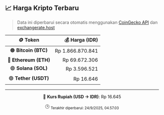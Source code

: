 

<!-- HARGA_KRIPTO -->
## 📈 Harga Kripto Terbaru

> Data ini diperbarui secara otomatis menggunakan [CoinGecko API](https://www.coingecko.com/) dan [exchangerate.host](https://exchangerate.host/)

<div align="center">

| 🪙 Token | 💰 Harga (IDR) |
|:------:|---------------:|
| 🟠 **Bitcoin (BTC)**   | Rp 1.866.870.841 |
| 🔵 **Ethereum (ETH)**  | Rp 69.672.306 |
| 🟣 **Solana (SOL)**    | Rp 3.596.521 |
| 🟢 **Tether (USDT)**   | Rp 16.646 |

---

💱 **Kurs Rupiah (USD → IDR)**: Rp 16.645

🕒 <sub>Terakhir diperbarui: 24/9/2025, 04.57.03</sub>

</div>
<!-- /HARGA_KRIPTO -->